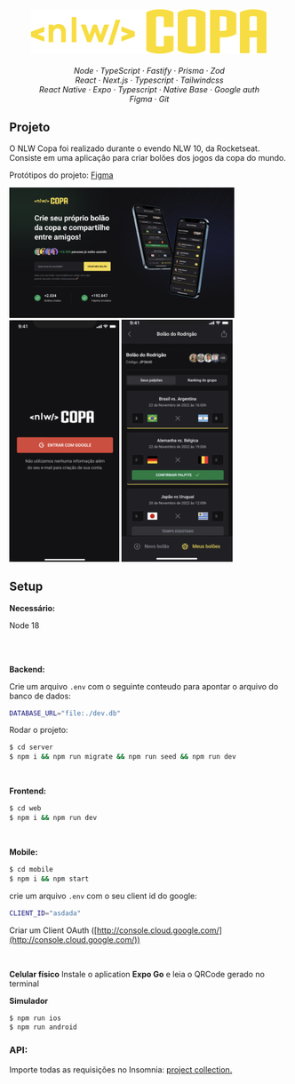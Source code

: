 <h4 align="center">
  <img src="./web/src/assets/logo.svg" alt="NLW Copa"/>
</h4>

<p align="center">
  <em>
    Node
    · TypeScript
    · Fastify
    · Prisma
    · Zod
  </em>
  <br />
  <em>
    React
    · Next.js
    · Typescript
    · Tailwindcss
  </em>
  <br />
  <em>
    React Native
    · Expo
    · Typescript
    · Native Base
    · Google auth
  </em>
  <br />
  <em>
    Figma
    · Git
  </em>
</p>

## Projeto

O NLW Copa foi realizado durante o evendo NLW 10, da Rocketseat. Consiste em uma aplicação para criar bolões dos jogos da copa do mundo.

Protótipos do projeto:  [Figma](https://www.figma.com/community/file/1169028343875283461)

<img src="./assets/web.png" height="235px" />

<br>
<img src="./assets/home.png" width="198px" />

<img src="./assets/detail.png" width="200px" />

<br>



## Setup

**Necessário:**

Node 18

<br>
<br>

**Backend:**

Crie um arquivo `.env` com o seguinte conteudo para apontar o arquivo do banco de dados:

```bash
DATABASE_URL="file:./dev.db"
```

Rodar o projeto:
```bash
$ cd server
$ npm i && npm run migrate && npm run seed && npm run dev
```

<br>

**Frontend:**
```bash
$ cd web
$ npm i && npm run dev
```

<br>

**Mobile:**
```bash
$ cd mobile
$ npm i && npm start
```

crie um arquivo `.env` com o seu client id do google:

```bash
CLIENT_ID="asdada"
```

Criar um Client OAuth ([http://console.cloud.google.com/](http://console.cloud.google.com/))

<br>

**Celular físico**
Instale o aplication **Expo Go** e leia o QRCode gerado no terminal

**Simulador**

```bash
$ npm run ios
$ npm run android
```

### API:

Importe todas as requisições no Insomnia: [project collection.](./server//Insomnia_collection.json)
